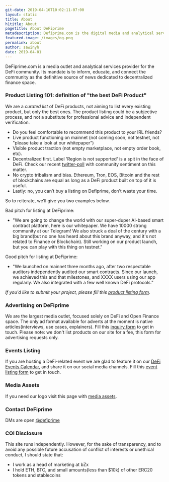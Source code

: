 ```yaml
---
git-date: 2019-04-16T10:02:11-07:00
layout: static
title: About
h1title: About
pagetitle: About DeFiprime   
metadescription: Defiprime.com is the digital media and analytical services provider for the DeFi community. Its mandate is to inform, educate, and connect the community as the definitive source of news dedicated to decentralized finance space.
featured-image: /images/og.png
permalink: about
author: sawinyh
date: 2019-04-01
---
```

DeFiprime.com is a media outlet and analytical services provider for the DeFi community. Its mandate is to inform, educate, and connect the community as the definitive source of news dedicated to decentralized finance space.

### Product Listing 101: definition of "the best DeFi Product"
We are a _curated list_ of DeFi products, not aiming to list every existing product, but only the best ones. The product listing could be a subjective process, and not a substitute for professional advice and independent verification.

* Do you feel comfortable to recommend this product to your IRL friends?
* Live product functioning on mainnet (not coming soon, not testnet, not "please take a look at our whitepaper")
* Visible product traction (not empty marketplace, not empty order book, etc).   
* Decentralized first. Label 'Region is not supported' is a spit in the face of DeFi. Check our recent [twitter-poll](https://twitter.com/defiprime/status/1130890433821724672) with community sentiment on this matter.
* No crypto tribalism and bias. Ethereum, Tron, EOS, Bitcoin and the rest of blockchains are equal as long as a DeFi product built on top of it is useful.
* Lastly: no, you can’t buy a listing on Defiprime, don’t waste your time.

So to reiterate, we’ll give you two examples below.

Bad pitch for listing at DeFiprime:
- "We are going to change the world with our super-duper AI-based smart contract platform, here is our whitepaper. We have 10000 strong community at our Telegram! We also struck a deal of the century with a big brand(but no one has heard about this brand anyway, and it's not related to Finance or Blockchain). Still working on our product launch, but you can play with this thing on testnet."

Good pitch for listing at DeFiprime:
- "We launched on mainnet three months ago, after two respectable auditors independently audited our smart contracts. Since our launch, we achieved this and that milestones, and XXXX users using our app regularly. We also integrated with a few well known DeFi protocols."


*If you'd like to submit your project, please fill this [product listing form](https://sneg55.typeform.com/to/WRFW02).*

### Advertising on DeFiprime

We are the largest media outlet, focused solely on DeFi and Open Finance space. The only ad format available for adverts at the moment is native articles(interviews, use cases, explainers). Fill this [inquiry form](https://sneg55.typeform.com/to/zAR7ZH) to get in touch. Please note: we don't list products on our site for a fee, this form for advertising requests only.

### Events Listing

If you are hosting a DeFi-related event we are glad to feature it on our [DeFi Events Calendar](/events), and share it on our social media channels. Fill this [event listing form](https://sneg55.typeform.com/to/SPrjTk) to get in touch.

### Media Assets

If you need our logo visit this page with [media assets](/media-assets).

### Contact DeFiprime

DMs are open [@defiprime](https://twitter.com/defiprime)

### COI Disclosure

This site runs independently. However, for the sake of transparency, and to avoid any possible future accusation of conflict of interests or unethical conduct, I should state that:

- I work as a head of marketing at bZx
- I hold ETH, BTC, and small amounts(less than $10k) of other ERC20 tokens and stablecoins
